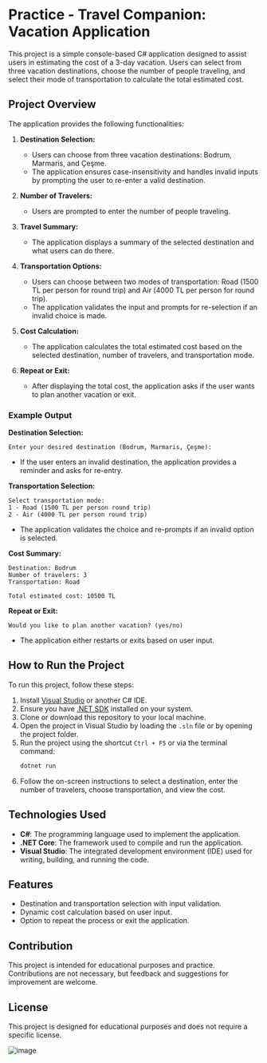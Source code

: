 
# Practice - Travel Companion: Vacation Application

This project is a simple console-based C# application designed to assist users in estimating the cost of a 3-day vacation. Users can select from three vacation destinations, choose the number of people traveling, and select their mode of transportation to calculate the total estimated cost.

## Project Overview

The application provides the following functionalities:

1. **Destination Selection:**
   - Users can choose from three vacation destinations: Bodrum, Marmaris, and Çeşme.
   - The application ensures case-insensitivity and handles invalid inputs by prompting the user to re-enter a valid destination.

2. **Number of Travelers:**
   - Users are prompted to enter the number of people traveling.

3. **Travel Summary:**
   - The application displays a summary of the selected destination and what users can do there.

4. **Transportation Options:**
   - Users can choose between two modes of transportation: Road (1500 TL per person for round trip) and Air (4000 TL per person for round trip).
   - The application validates the input and prompts for re-selection if an invalid choice is made.

5. **Cost Calculation:**
   - The application calculates the total estimated cost based on the selected destination, number of travelers, and transportation mode.

6. **Repeat or Exit:**
   - After displaying the total cost, the application asks if the user wants to plan another vacation or exit.

### Example Output

**Destination Selection:**
```
Enter your desired destination (Bodrum, Marmaris, Çeşme):
```
- If the user enters an invalid destination, the application provides a reminder and asks for re-entry.

**Transportation Selection:**
```
Select transportation mode:
1 - Road (1500 TL per person round trip)
2 - Air (4000 TL per person round trip)
```
- The application validates the choice and re-prompts if an invalid option is selected.

**Cost Summary:**
```
Destination: Bodrum
Number of travelers: 3
Transportation: Road

Total estimated cost: 10500 TL
```

**Repeat or Exit:**
```
Would you like to plan another vacation? (yes/no)
```
- The application either restarts or exits based on user input.

## How to Run the Project

To run this project, follow these steps:

1. Install [Visual Studio](https://visualstudio.microsoft.com/) or another C# IDE.
2. Ensure you have [.NET SDK](https://dotnet.microsoft.com/download) installed on your system.
3. Clone or download this repository to your local machine.
4. Open the project in Visual Studio by loading the `.sln` file or by opening the project folder.
5. Run the project using the shortcut `Ctrl + F5` or via the terminal command:
    ```bash
    dotnet run
    ```
6. Follow the on-screen instructions to select a destination, enter the number of travelers, choose transportation, and view the cost.

## Technologies Used

- **C#**: The programming language used to implement the application.
- **.NET Core**: The framework used to compile and run the application.
- **Visual Studio**: The integrated development environment (IDE) used for writing, building, and running the code.

## Features

- Destination and transportation selection with input validation.
- Dynamic cost calculation based on user input.
- Option to repeat the process or exit the application.

## Contribution

This project is intended for educational purposes and practice. Contributions are not necessary, but feedback and suggestions for improvement are welcome.

## License

This project is designed for educational purposes and does not require a specific license.

![image](https://github.com/user-attachments/assets/b1f04d03-1ba8-448d-9fa2-eedf127b563d)
